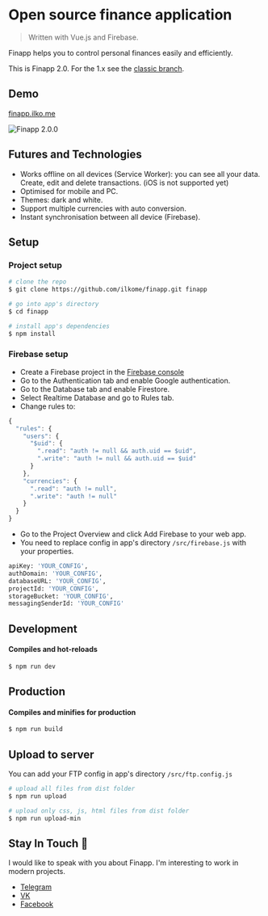 # Open source finance application
> Written with Vue.js and Firebase.

Finapp helps you to control personal finances easily and efficiently.

This is Finapp 2.0. For the 1.x see the [classic branch](https://github.com/ilkome/finapp/tree/classic).

## Demo
[finapp.ilko.me](https://finapp.ilko.me/)

![Finapp 2.0.0](https://firebasestorage.googleapis.com/v0/b/finapp-17474.appspot.com/o/2.0.0%2Ffinapp-2.0.0-promo.png?alt=media&token=bce821da-f5fa-4e8a-be7a-8fc0ebfaf260)

## Futures and Technologies
- Works offline on all devices (Service Worker): you can see all your data. Create, edit and delete transactions. (iOS is not supported yet)
- Optimised for mobile and PC.
- Themes: dark and white.
- Support multiple currencies with auto conversion.
- Instant synchronisation between all device (Firebase).

## Setup

### Project setup
``` bash
# clone the repo
$ git clone https://github.com/ilkome/finapp.git finapp

# go into app's directory
$ cd finapp

# install app's dependencies
$ npm install
```

### Firebase setup
- Create a Firebase project in the [Firebase console](https://console.firebase.google.com/)
- Go to the Authentication tab and enable Google authentication.
- Go to the Database tab and enable Firestore.
- Select Realtime Database and go to Rules tab.
- Change rules to:
``` javascript
{
  "rules": {
    "users": {
      "$uid": {
        ".read": "auth != null && auth.uid == $uid",
        ".write": "auth != null && auth.uid == $uid"
      }
    },
    "currencies": {
      ".read": "auth != null",
      ".write": "auth != null"
    }
  }
}
```
- Go to the Project Overview and click Add Firebase to your web app.
- You need to replace config in app's directory `/src/firebase.js` with your properties.
``` bash
apiKey: 'YOUR_CONFIG',
authDomain: 'YOUR_CONFIG',
databaseURL: 'YOUR_CONFIG',
projectId: 'YOUR_CONFIG',
storageBucket: 'YOUR_CONFIG',
messagingSenderId: 'YOUR_CONFIG'
```


## Development

#### Compiles and hot-reloads
``` bash
$ npm run dev
```

## Production
#### Compiles and minifies for production
``` bash
$ npm run build
```

## Upload to server
You can add your FTP config in app's directory `/src/ftp.config.js`

``` bash
# upload all files from dist folder
$ npm run upload

# upload only css, js, html files from dist folder
$ npm run upload-min
```

## Stay In Touch 🤪
I would like to speak with you about Finapp. I'm interesting to work in modern projects.
- [Telegram](https://t.me/ilkome)
- [VK](https://www.vk.com/ilkome)
- [Facebook](https://www.facebook.com/ilkome)
